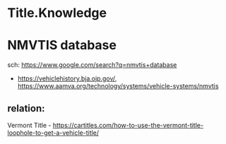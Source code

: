 # Title.Knowledge
# NMVTIS database
sch: https://www.google.com/search?q=nmvtis+database
- https://vehiclehistory.bja.ojp.gov/, https://www.aamva.org/technology/systems/vehicle-systems/nmvtis

## relation:
Vermont Title - https://cartitles.com/how-to-use-the-vermont-title-loophole-to-get-a-vehicle-title/
